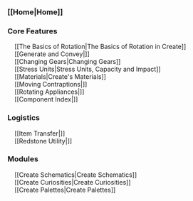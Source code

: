 ### [[Home|Home]]

### Core Features
&nbsp; &nbsp; [[The Basics of Rotation|The Basics of Rotation in Create]]<br>
&nbsp; &nbsp; [[Generate and Convey|]]<br>
&nbsp; &nbsp; [[Changing Gears|Changing Gears]]<br>
&nbsp; &nbsp; [[Stress Units|Stress Units, Capacity and Impact]]<br>
&nbsp; &nbsp; [[Materials|Create's Materials]]<br>
&nbsp; &nbsp; [[Moving Contraptions|]]<br>
&nbsp; &nbsp; [[Rotating Appliances|]]<br>
&nbsp; &nbsp; [[Component Index|]]

### Logistics
&nbsp; &nbsp; [[Item Transfer|]]<br>
&nbsp; &nbsp; [[Redstone Utility|]]

### Modules
&nbsp; &nbsp; [[Create Schematics|Create Schematics]]<br>
&nbsp; &nbsp; [[Create Curiosities|Create Curiosities]]<br>
&nbsp; &nbsp; [[Create Palettes|Create Palettes]]